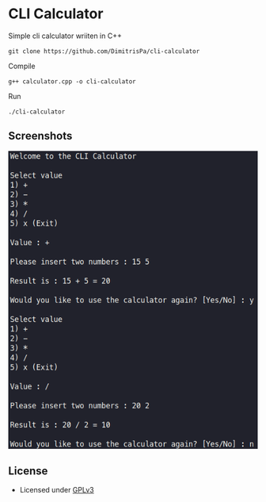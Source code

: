 # CLI Calculator

Simple cli calculator wriiten in C++

```{.bash}
git clone https://github.com/DimitrisPa/cli-calculator
```

Compile

```{.bash}
g++ calculator.cpp -o cli-calculator
```

Run

```{.bash}
./cli-calculator
```

## Screenshots

![Preview](assets/preview.png)

## License

- Licensed under [GPLv3](LICENSE)
